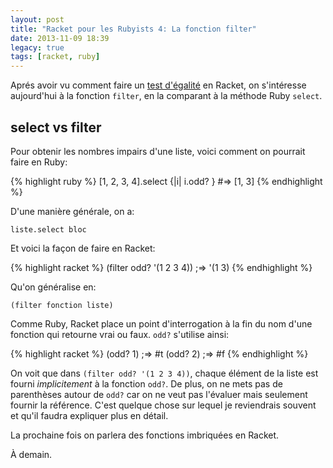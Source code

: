 ```yaml
---
layout: post
title: "Racket pour les Rubyists 4: La fonction filter"
date: 2013-11-09 18:39
legacy: true
tags: [racket, ruby]
---
```




Aprés avoir vu comment faire un [test d'égalité](http://lkdjiin.github.io/blog/2013/11/08/racket-pour-les-rubyists-3-trouver-les-diviseurs/)
en Racket, on s'intéresse aujourd'hui à la fonction `filter`, en la
comparant à la méthode Ruby `select`.

<!-- more -->

select vs filter
----------------
Pour obtenir les nombres impairs d'une liste, voici comment on pourrait
faire en Ruby:
 
{% highlight ruby %}
[1, 2, 3, 4].select {|i| i.odd? } #=> [1, 3]
{% endhighlight %}

D'une manière générale, on a:

    liste.select bloc

Et voici la façon de faire en Racket:

{% highlight racket %}
(filter odd? '(1 2 3 4)) ;=> '(1 3)
{% endhighlight %}

Qu'on généralise en:

    (filter fonction liste)

Comme Ruby, Racket place un point d'interrogation à la fin du nom d'une
fonction qui retourne vrai ou faux. `odd?` s'utilise ainsi:

{% highlight racket %}
(odd? 1) ;=> #t
(odd? 2) ;=> #f
{% endhighlight %}

On voit que dans `(filter odd? '(1 2 3 4))`, chaque élément de la liste est
fourni *implicitement* à la fonction `odd?`. De plus, on ne mets pas de
parenthèses autour de `odd?` car on ne veut pas l'évaluer mais seulement
fournir la référence. C'est quelque chose sur lequel je reviendrais souvent
et qu'il faudra expliquer plus en détail.

La prochaine fois on parlera des fonctions imbriquées en Racket.





À demain.




